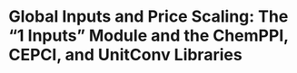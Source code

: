# Global Inputs and Price Scaling: The “1 Inputs” Module and the ChemPPI, CEPCI, and UnitConv Libraries
